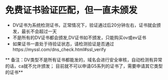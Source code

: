 

# 免费证书验证匹配，但一直未颁发

  - DV证书为系统检测证书，正常情况下，验证通过后20分钟左右，证书就会颁发，最长不会超过一天
  - 不是所有的DV证书都会颁发,DV证书如不颁发，只能购买ov或ev证书
  - 如果证书一直处于待验证状态，请检测验证是否通过https://myssl.com/dns\_check.html\#ssl\_verify

** 备注：DV类型不是所有证书都能发的，域名会进行安全审核，自动检测有异常的话，ca就不允许颁发；
目前就不可以申请G5系列的证书了，需要申请其它类型的证书**
